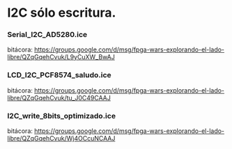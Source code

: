 # I2C sólo escritura.

### Serial_I2C_AD5280.ice
bitácora: https://groups.google.com/d/msg/fpga-wars-explorando-el-lado-libre/QZqGqehCvuk/L9yCuXW_BwAJ

### LCD_I2C_PCF8574_saludo.ice
bitácora: https://groups.google.com/d/msg/fpga-wars-explorando-el-lado-libre/QZqGqehCvuk/tu_J0C49CAAJ

### I2C_write_8bits_optimizado.ice
bitácora: https://groups.google.com/d/msg/fpga-wars-explorando-el-lado-libre/QZqGqehCvuk/Wj4OCcuNCAAJ
